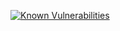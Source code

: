 <a href="https://snyk.io/test/npm/bootstrap/5.1.3"><img src="https://snyk.io/test/npm/bootstrap/5.1.3/badge.svg" alt="Known Vulnerabilities" data-canonical-src="https://snyk.io/test/npm/bootstrap/5.1.3" style="max-width:100%;"></a>
